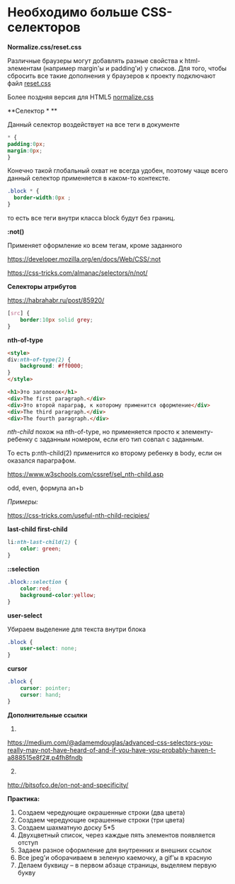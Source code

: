 # Необходимо больше CSS-селекторов


**Normalize.css/reset.css**

Различные браузеры могут добавлять разные свойства к html-элементам (например margin'ы и padding'и) у списков. Для того, чтобы сбросить все такие дополнения у браузеров к проекту подключают файл [reset.css](http://meyerweb.com/eric/tools/css/reset/)

Более поздняя версия для HTML5 [normalize.css](https://necolas.github.io/normalize.css/)

**Селектор * **

Данный селектор воздействует на все теги в документе

```css
* {
padding:0px;
margin:0px;
}
```

Конечно такой глобальный охват не всегда удобен, поэтому чаще всего данный селектор применяется в каком-то контексте.

```css
.block * {
  border-width:0px ;
}
```
то есть все теги внутри класса block будут без границ.

**:not()**

Применяет оформление ко всем тегам, кроме заданного

https://developer.mozilla.org/en/docs/Web/CSS/:not

https://css-tricks.com/almanac/selectors/n/not/

**Селекторы атрибутов**

https://habrahabr.ru/post/85920/


```css
[src] {
    border:10px solid grey;
}
```

**nth-of-type**

```html
<style> 
div:nth-of-type(2) {
    background: #ff0000;
}
</style>

<h1>Это заголовок</h1>
<div>The first paragraph.</div>
<div>Это второй параграф, к которому применится оформление</div>
<div>The third paragraph.</div>
<div>The fourth paragraph.</div>
```

_nth-child_ похож на nth-of-type, но применяется просто к элементу-ребенку с заданным номером, если его тип совпал с заданным.

То есть p:nth-child(2) применится ко второму ребенку в body, если он оказался параграфом.

https://www.w3schools.com/cssref/sel_nth-child.asp

odd, even, формула an+b

_Примеры:_

https://css-tricks.com/useful-nth-child-recipies/
	
**last-child
first-child**

```css
li:nth-last-child(2) {
    color: green;
}
```

**::selection**

```css
.block::selection {
    color:red;
    background-color:yellow;
}
```

**user-select**

Убираем выделение для текста внутри блока
```css
.block {
    user-select: none;
}
```
**cursor**

```css
.block {
    cursor: pointer;
    cursor: hand;
}
```

**Дополнительные ссылки**

1.
https://medium.com/@adamemdouglas/advanced-css-selectors-you-really-may-not-have-heard-of-and-if-you-have-you-probably-haven-t-a888515e8f2#.p4fh8fndb

2.
http://bitsofco.de/on-not-and-specificity/


**Практика:**

1. Создаем чередующие окрашенные строки (два цвета)
2. Создаем чередующие окрашенные строки (три цвета)
3. Создаем шахматную доску 5*5
4. Двухцветный список, через каждые пять элементов появляется отступ
5. Задаем разное оформление для внутренних и внешних ссылок
6. Все jpeg'и оборачиваем в зеленую каемочку, а gif'ы в красную
7. Делаем буквицу – в первом абзаце страницы, выделяем первую букву
